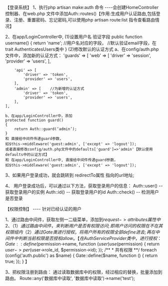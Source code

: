 【登录系统】
1、执行php artisan make:auth 命令
  ----会创建HomeController控制器、在web.php 文件中添加Auth::routes()【作用:生成用户认证路由,包括登录、注册、重置密码、忘记密码,可以使用php artisan route:list 指令查看路由情况】

2、在app/LoginController中,
   (1)设置用户名 验证字段
   public function username()
    {
        return 'name'; //用户名对应的字段，
        			   //默认验证email字段，在trait AuthenticatesUsers类中
    }
    (2)修改默认的认证方式
    a、在config/auth.php文件中，添加新的认证方式：
    'guards' => [
        'web' => [
            'driver' => 'session',
            'provider' => 'users',
        ],

        'api' => [
            'driver' => 'token',
            'provider' => 'users',
        ],
        'admin' => [    //为新增的认证方式
            'driver' => 'token',
            'provider' => 'users',
        ],
    ],

    b、在app/LoginController中，添加
	protected function guard()
    {
        return Auth::guard(‘admin’);
    }
    和 直接给中间件传递guard参数，
    如$this->middleware('guest:admin', ['except' => 'logout']);
    或者直接修改config/auth.php文件中的defaults['guard']=>'admin'【默认使用defaults中的认证方式】
    和 在app/LoginController中, 直接给中间件传递guard参数，
    如$this->middleware('guest:admin', ['except' => 'logout']);
3、如果用户登录成功，就会跳转到 redirectTo属性 指向的url地址;


4、 用户登录成功后，可以通过以下方法，获取登录用户的信息：
	Auth::user()   -- 获取登录用户的实例
	Auth::id()     -- 获取登录用户的id
	Auth::check()  -- 检测用户是否登录


【权限控制】
	---- 针对已经认证的用户

1、通过路由中间件，获取左侧一二级菜单，添加到$request->attributes属性中
2、
（1）通过路由中间件，来判断用户是否有权限访问;即用户访问的权限在不在其权限组内
（2）通过Gate类进行授权，将用户所有的权限全部define进去;再在中间件中判断当前权限是否授权allow。
【在AuthServiceProvider类中，进行授权：
			 Gate::define($permission->name, function ($user) use ($permission) {
                return $user->per($user->role_id, $permission->id);
            });
		/**
         * 共有权限
         **/
        foreach (config('auth.public') as $name) {
            Gate::define($name, function () {
                return true;
            });
        }
    】

 3、把权限注册到路由：
 通过读取数据库中的权限，经过相应的替换，批量添加到路由。
  Route::any('数据库中读取', '数据库中读取')->name('test');